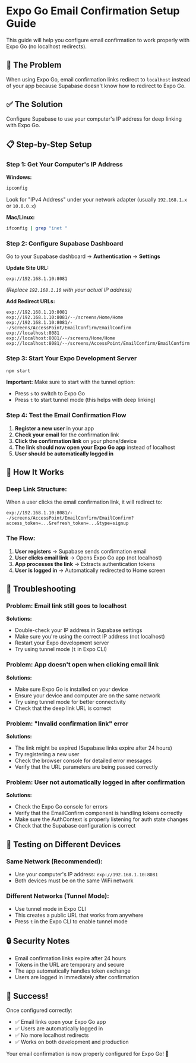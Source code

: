 # Expo Go Email Confirmation Setup Guide

This guide will help you configure email confirmation to work properly with Expo Go (no localhost redirects).

## 🎯 The Problem
When using Expo Go, email confirmation links redirect to `localhost` instead of your app because Supabase doesn't know how to redirect to Expo Go.

## ✅ The Solution
Configure Supabase to use your computer's IP address for deep linking with Expo Go.

## 📋 Step-by-Step Setup

### Step 1: Get Your Computer's IP Address

**Windows:**
```bash
ipconfig
```
Look for "IPv4 Address" under your network adapter (usually `192.168.1.x` or `10.0.0.x`)

**Mac/Linux:**
```bash
ifconfig | grep "inet "
```

### Step 2: Configure Supabase Dashboard

Go to your Supabase dashboard → **Authentication** → **Settings**

**Update Site URL:**
```
exp://192.168.1.10:8081
```
*(Replace `192.168.1.10` with your actual IP address)*

**Add Redirect URLs:**
```
exp://192.168.1.10:8081
exp://192.168.1.10:8081/--/screens/Home/Home
exp://192.168.1.10:8081/--/screens/AccessPoint/EmailConfirm/EmailConfirm
exp://localhost:8081
exp://localhost:8081/--/screens/Home/Home
exp://localhost:8081/--/screens/AccessPoint/EmailConfirm/EmailConfirm
```

### Step 3: Start Your Expo Development Server

```bash
npm start
```

**Important:** Make sure to start with the tunnel option:
- Press `s` to switch to Expo Go
- Press `t` to start tunnel mode (this helps with deep linking)

### Step 4: Test the Email Confirmation Flow

1. **Register a new user** in your app
2. **Check your email** for the confirmation link
3. **Click the confirmation link** on your phone/device
4. **The link should now open your Expo Go app** instead of localhost
5. **User should be automatically logged in**

## 🔧 How It Works

### Deep Link Structure:
When a user clicks the email confirmation link, it will redirect to:
```
exp://192.168.1.10:8081/--/screens/AccessPoint/EmailConfirm/EmailConfirm?access_token=...&refresh_token=...&type=signup
```

### The Flow:
1. **User registers** → Supabase sends confirmation email
2. **User clicks email link** → Opens Expo Go app (not localhost)
3. **App processes the link** → Extracts authentication tokens
4. **User is logged in** → Automatically redirected to Home screen

## 🚨 Troubleshooting

### Problem: Email link still goes to localhost
**Solutions:**
- Double-check your IP address in Supabase settings
- Make sure you're using the correct IP address (not localhost)
- Restart your Expo development server
- Try using tunnel mode (`t` in Expo CLI)

### Problem: App doesn't open when clicking email link
**Solutions:**
- Make sure Expo Go is installed on your device
- Ensure your device and computer are on the same network
- Try using tunnel mode for better connectivity
- Check that the deep link URL is correct

### Problem: "Invalid confirmation link" error
**Solutions:**
- The link might be expired (Supabase links expire after 24 hours)
- Try registering a new user
- Check the browser console for detailed error messages
- Verify that the URL parameters are being passed correctly

### Problem: User not automatically logged in after confirmation
**Solutions:**
- Check the Expo Go console for errors
- Verify that the EmailConfirm component is handling tokens correctly
- Make sure the AuthContext is properly listening for auth state changes
- Check that the Supabase configuration is correct

## 📱 Testing on Different Devices

### Same Network (Recommended):
- Use your computer's IP address: `exp://192.168.1.10:8081`
- Both devices must be on the same WiFi network

### Different Networks (Tunnel Mode):
- Use tunnel mode in Expo CLI
- This creates a public URL that works from anywhere
- Press `t` in the Expo CLI to enable tunnel mode

## 🔒 Security Notes

- Email confirmation links expire after 24 hours
- Tokens in the URL are temporary and secure
- The app automatically handles token exchange
- Users are logged in immediately after confirmation

## 🎉 Success!

Once configured correctly:
- ✅ Email links open your Expo Go app
- ✅ Users are automatically logged in
- ✅ No more localhost redirects
- ✅ Works on both development and production

Your email confirmation is now properly configured for Expo Go! 🚀

